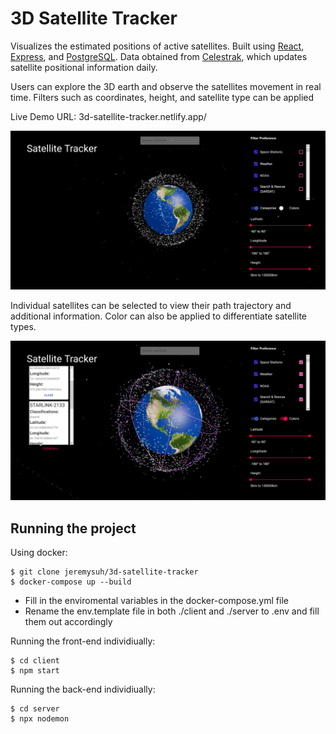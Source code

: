 # 3D Satellite Tracker

Visualizes the estimated positions of active satellites. Built using [React](https://reactjs.org/), [Express](https://expressjs.com/), and [PostgreSQL](https://www.postgresql.org/). Data obtained from [Celestrak](http://www.celestrak.com/NORAD/elements), which updates satellite positional information daily.


Users can explore the 3D earth and observe the satellites movement in real time. Filters such as coordinates, height, and satellite type can be applied

Live Demo URL: 3d-satellite-tracker.netlify.app/

![home page](./screenshots/screenshot-1.png)

Individual satellites can be selected to view their path trajectory and additional information. Color can also be applied to differentiate satellite types.

![playlist generation](./screenshots/screenshot-2.png)

## Running the project
Using docker:
```
$ git clone jeremysuh/3d-satellite-tracker
$ docker-compose up --build
```

- Fill in the enviromental variables in the docker-compose.yml file
- Rename the env.template file in both ./client and ./server to .env and fill them out accordingly

Running the front-end individiually: 
```
$ cd client
$ npm start
```

Running the back-end individiually: 
```
$ cd server
$ npx nodemon
```

